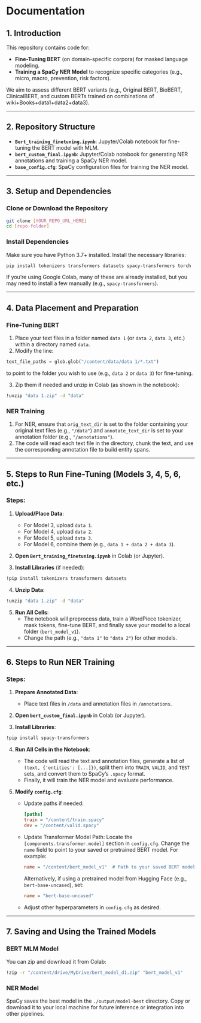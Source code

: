 # Documentation

## 1. Introduction
This repository contains code for:

- **Fine-Tuning BERT** (on domain-specific corpora) for masked language modeling.
- **Training a SpaCy NER Model** to recognize specific categories (e.g., micro, macro, prevention, risk factors).

We aim to assess different BERT variants (e.g., Original BERT, BioBERT, ClinicalBERT, and custom BERTs trained on combinations of wiki+Books+data1+data2+data3).

---

## 2. Repository Structure

- **`Bert_training_finetuning.ipynb`**: Jupyter/Colab notebook for fine-tuning the BERT model with MLM.
- **`bert_custom_final.ipynb`**: Jupyter/Colab notebook for generating NER annotations and training a SpaCy NER model.
- **`base_config.cfg`**: SpaCy configuration files for training the NER model.

---

## 3. Setup and Dependencies

### Clone or Download the Repository

```bash
git clone [YOUR_REPO_URL_HERE]
cd [repo-folder]
```

### Install Dependencies

Make sure you have Python 3.7+ installed.
Install the necessary libraries:

```bash
pip install tokenizers transformers datasets spacy-transformers torch
```

If you’re using Google Colab, many of these are already installed, but you may need to install a few manually (e.g., `spacy-transformers`).

---

## 4. Data Placement and Preparation

### Fine-Tuning BERT

1. Place your text files in a folder named `data 1` (or `data 2`, `data 3`, etc.) within a directory named `data`.
2. Modify the line:

```python
text_file_paths = glob.glob("/content/data/data 1/*.txt")
```

to point to the folder you wish to use (e.g., `data 2` or `data 3`) for fine-tuning.

3. Zip them if needed and unzip in Colab (as shown in the notebook):

```bash
!unzip "data 1.zip" -d "data"
```

### NER Training

1. For NER, ensure that `orig_text_dir` is set to the folder containing your original text files (e.g., `"/data"`) and `annotate_text_dir` is set to your annotation folder (e.g., `"/annotations"`).
2. The code will read each text file in the directory, chunk the text, and use the corresponding annotation file to build entity spans.

---

## 5. Steps to Run Fine-Tuning (Models 3, 4, 5, 6, etc.)

### Steps:

1. **Upload/Place Data**:
   - For Model 3, upload `data 1`.
   - For Model 4, upload `data 2`.
   - For Model 5, upload `data 3`.
   - For Model 6, combine them (e.g., `data 1 + data 2 + data 3`).

2. **Open `Bert_training_finetuning.ipynb`** in Colab (or Jupyter).
3. **Install Libraries** (if needed):

```bash
!pip install tokenizers transformers datasets
```

4. **Unzip Data**:

```bash
!unzip "data 1.zip" -d "data"
```

5. **Run All Cells**:
   - The notebook will preprocess data, train a WordPiece tokenizer, mask tokens, fine-tune BERT, and finally save your model to a local folder (`bert_model_v1`).
   - Change the path (e.g., `"data 1"` to `"data 2"`) for other models.

---

## 6. Steps to Run NER Training

### Steps:

1. **Prepare Annotated Data**:
   - Place text files in `/data` and annotation files in `/annotations`.

2. **Open `bert_custom_final.ipynb`** in Colab (or Jupyter).

3. **Install Libraries**:

```bash
!pip install spacy-transformers
```

4. **Run All Cells in the Notebook**:
   - The code will read the text and annotation files, generate a list of `(text, {'entities': [...]})`, split them into `TRAIN`, `VALID`, and `TEST` sets, and convert them to SpaCy’s `.spacy` format.
   - Finally, it will train the NER model and evaluate performance.

5. **Modify `config.cfg`**:

   - Update paths if needed:

     ```ini
     [paths]
     train = "/content/train.spacy"
     dev = "/content/valid.spacy"
     ```

   - Update Transformer Model Path:
     Locate the `[components.transformer.model]` section in `config.cfg`.
     Change the `name` field to point to your saved or pretrained BERT model. For example:

     ```ini
     name = "/content/bert_model_v1"  # Path to your saved BERT model
     ```

     Alternatively, if using a pretrained model from Hugging Face (e.g., `bert-base-uncased`), set:

     ```ini
     name = "bert-base-uncased"
     ```

   - Adjust other hyperparameters in `config.cfg` as desired.

---

## 7. Saving and Using the Trained Models

### BERT MLM Model

You can zip and download it from Colab:

```bash
!zip -r "/content/drive/MyDrive/bert_model_d1.zip" "bert_model_v1"
```

### NER Model

SpaCy saves the best model in the `./output/model-best` directory. Copy or download it to your local machine for future inference or integration into other pipelines.

